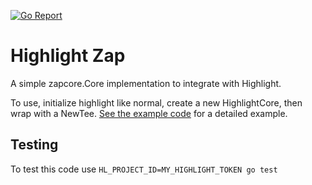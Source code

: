 [![Go Report](https://goreportcard.com/badge/github.com/diegostamigni/highlightzap)](https://goreportcard.com/report/github.com/diegostamigni/highlightzap)

# Highlight Zap

A simple zapcore.Core implementation to integrate with Highlight.

To use, initialize highlight like normal, create a new HighlightCore, then wrap with a NewTee. [See the example code](example/main.go) for a detailed example.

## Testing 

To test this code use `HL_PROJECT_ID=MY_HIGHLIGHT_TOKEN go test`
